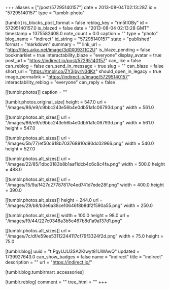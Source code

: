 +++
aliases = ["/post/57295140157"]
date = 2013-08-04T02:13:28Z
id = "57295140157"
type = "tumblr-photo"

[tumblr]
is_blocks_post_format = false
reblog_key = "rm5tIOBy"
id = 57295140157.0
is_blazed = false
date = "2013-08-04 02:13:28 GMT"
timestamp = 1375582408.0
note_count = 0.0
caption = ""
type = "photo"
blog_name = "indirect"
id_string = "57295140157"
state = "published"
format = "markdown"
summary = ""
link_url = "http://files.arko.net/image/3d0X09311C2U"
is_blaze_pending = false
bookmarklet = true
interactability_blaze = "everyone"
display_avatar = true
post_url = "https://indirect.io/post/57295140157"
can_like = false
can_reblog = false
can_send_in_message = true
slug = ""
can_blaze = false
short_url = "https://tmblr.co/ZY3jbyrN3dKz"
should_open_in_legacy = true
image_permalink = "https://indirect.io/image/57295140157"
interactability_reblog = "everyone"
can_reply = false

[[tumblr.photos]]
caption = ""

[tumblr.photos.original_size]
height = 547.0
url = "/images/86/e9/c9bbc243e56b4e0db51a1c06793d.png"
width = 561.0

[[tumblr.photos.alt_sizes]]
url = "/images/86/e9/c9bbc243e56b4e0db51a1c06793d.png"
width = 561.0
height = 547.0

[[tumblr.photos.alt_sizes]]
url = "/images/5b/77/ef50c618b703768910d90dc02966.png"
width = 540.0
height = 527.0

[[tumblr.photos.alt_sizes]]
url = "/images/22/85/1dbc0183b8b1aaf1dcb4c6c8c4fa.png"
width = 500.0
height = 488.0

[[tumblr.photos.alt_sizes]]
url = "/images/15/9a/f427c27787817e4ed741d7ede28f.png"
width = 400.0
height = 390.0

[[tumblr.photos.alt_sizes]]
height = 244.0
url = "/images/29/b8/b3e6a38ce10646f8b8df2f590a55.png"
width = 250.0

[[tumblr.photos.alt_sizes]]
width = 100.0
height = 98.0
url = "/images/f9/44/227c0348a3b5e467b8d1a9a137d1.png"

[[tumblr.photos.alt_sizes]]
url = "/images/7c/df/e59ee53112244117cf79f3324f2d.png"
width = 75.0
height = 75.0

[tumblr.blog]
uuid = "t:PgyUJU3SA2Klwyt81UWAwQ"
updated = 1739927643.0
can_show_badges = false
name = "indirect"
title = "indirect"
description = ""
url = "https://indirect.io/"

[tumblr.blog.tumblrmart_accessories]

[tumblr.reblog]
comment = ""
tree_html = ""
+++

